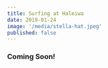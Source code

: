 ```yaml
---
title: Surfing at Haleiwa
date: 2019-01-24
image: '/media/stella-hat.jpeg'
published: false
---
```


### Coming Soon!
